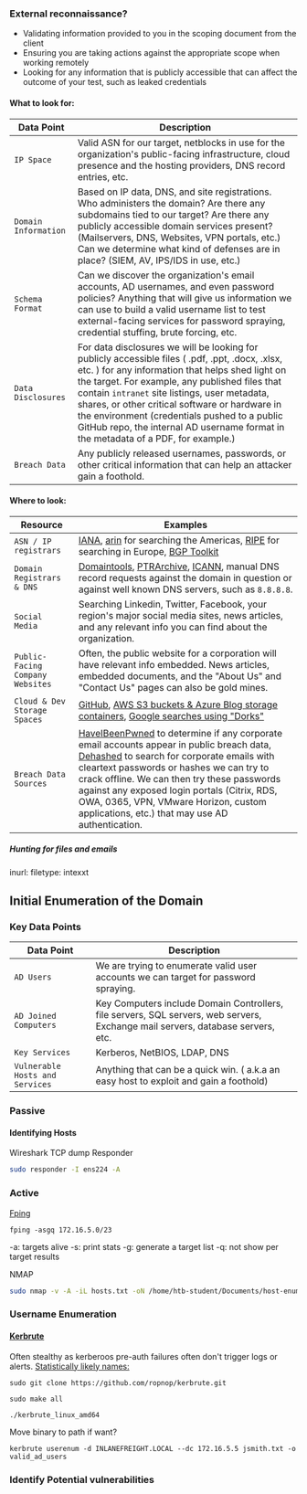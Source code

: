 ### External reconnaissance?
- Validating information provided to you in the scoping document from the client
- Ensuring you are taking actions against the appropriate scope when working remotely
- Looking for any information that is publicly accessible that can affect the outcome of your test, such as leaked credentials
#### What to look for: 

|**Data Point**|**Description**|
|---|---|
|`IP Space`|Valid ASN for our target, netblocks in use for the organization's public-facing infrastructure, cloud presence and the hosting providers, DNS record entries, etc.|
|`Domain Information`|Based on IP data, DNS, and site registrations. Who administers the domain? Are there any subdomains tied to our target? Are there any publicly accessible domain services present? (Mailservers, DNS, Websites, VPN portals, etc.) Can we determine what kind of defenses are in place? (SIEM, AV, IPS/IDS in use, etc.)|
|`Schema Format`|Can we discover the organization's email accounts, AD usernames, and even password policies? Anything that will give us information we can use to build a valid username list to test external-facing services for password spraying, credential stuffing, brute forcing, etc.|
|`Data Disclosures`|For data disclosures we will be looking for publicly accessible files ( .pdf, .ppt, .docx, .xlsx, etc. ) for any information that helps shed light on the target. For example, any published files that contain `intranet` site listings, user metadata, shares, or other critical software or hardware in the environment (credentials pushed to a public GitHub repo, the internal AD username format in the metadata of a PDF, for example.)|
|`Breach Data`|Any publicly released usernames, passwords, or other critical information that can help an attacker gain a foothold.|

#### Where to look: 

|**Resource**|**Examples**|
|---|---|
|`ASN / IP registrars`|[IANA](https://www.iana.org/), [arin](https://www.arin.net/) for searching the Americas, [RIPE](https://www.ripe.net/) for searching in Europe, [BGP Toolkit](https://bgp.he.net/)|
|`Domain Registrars & DNS`|[Domaintools](https://www.domaintools.com/), [PTRArchive](http://ptrarchive.com/), [ICANN](https://lookup.icann.org/lookup), manual DNS record requests against the domain in question or against well known DNS servers, such as `8.8.8.8`.|
|`Social Media`|Searching Linkedin, Twitter, Facebook, your region's major social media sites, news articles, and any relevant info you can find about the organization.|
|`Public-Facing Company Websites`|Often, the public website for a corporation will have relevant info embedded. News articles, embedded documents, and the "About Us" and "Contact Us" pages can also be gold mines.|
|`Cloud & Dev Storage Spaces`|[GitHub](https://github.com/), [AWS S3 buckets & Azure Blog storage containers](https://grayhatwarfare.com/), [Google searches using "Dorks"](https://www.exploit-db.com/google-hacking-database)|
|`Breach Data Sources`|[HaveIBeenPwned](https://haveibeenpwned.com/) to determine if any corporate email accounts appear in public breach data, [Dehashed](https://www.dehashed.com/) to search for corporate emails with cleartext passwords or hashes we can try to crack offline. We can then try these passwords against any exposed login portals (Citrix, RDS, OWA, 0365, VPN, VMware Horizon, custom applications, etc.) that may use AD authentication.|

##### Hunting for files and emails
inurl:
filetype:
intexxt

## Initial Enumeration of the Domain

### Key Data Points

|**Data Point**|**Description**|
|---|---|
|`AD Users`|We are trying to enumerate valid user accounts we can target for password spraying.|
|`AD Joined Computers`|Key Computers include Domain Controllers, file servers, SQL servers, web servers, Exchange mail servers, database servers, etc.|
|`Key Services`|Kerberos, NetBIOS, LDAP, DNS|
|`Vulnerable Hosts and Services`|Anything that can be a quick win. ( a.k.a an easy host to exploit and gain a foothold)|

### Passive
#### Identifying Hosts
Wireshark 
TCP dump 
Responder
```bash
sudo responder -I ens224 -A 
```
### Active
[Fping](https://fping.org/)
```shell
fping -asgq 172.16.5.0/23
```
-a: targets alive
-s: print stats
-g: generate a target list
-q: not show per target results

NMAP
```bash
sudo nmap -v -A -iL hosts.txt -oN /home/htb-student/Documents/host-enum
```

### Username Enumeration
#### [Kerbrute](https://github.com/ropnop/kerbrute)
Often stealthy as kerberoos pre-auth failures often don't trigger logs or alerts. 
[Statistically likely names:](https://github.com/insidetrust/statistically-likely-usernames)

```shell
sudo git clone https://github.com/ropnop/kerbrute.git
```
```shell
sudo make all
```
```shell
./kerbrute_linux_amd64 
```

Move binary to path if want?

```shell
kerbrute userenum -d INLANEFREIGHT.LOCAL --dc 172.16.5.5 jsmith.txt -o valid_ad_users
```

### Identify Potential vulnerabilities

